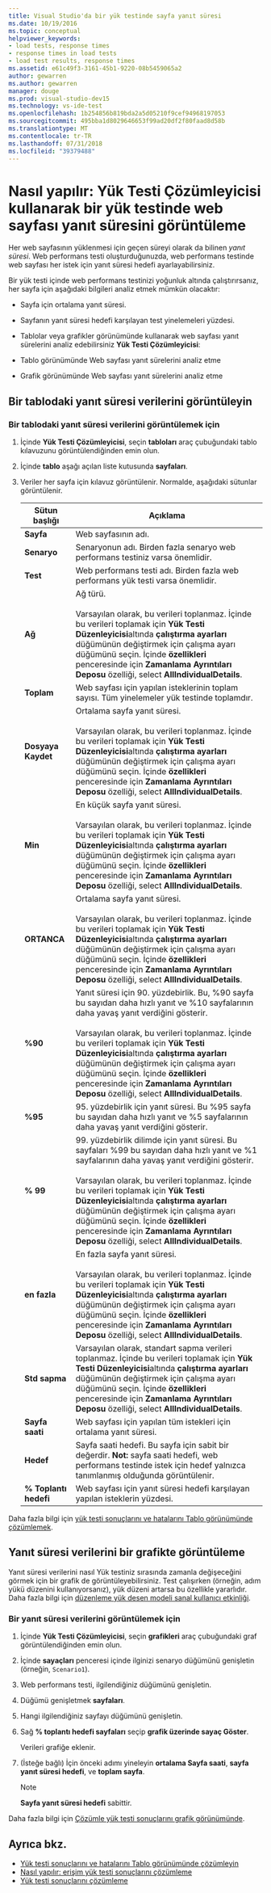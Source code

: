 ```yaml
---
title: Visual Studio'da bir yük testinde sayfa yanıt süresi
ms.date: 10/19/2016
ms.topic: conceptual
helpviewer_keywords:
- load tests, response times
- response times in load tests
- load test results, response times
ms.assetid: e61c49f3-3161-45b1-9220-08b5459065a2
author: gewarren
ms.author: gewarren
manager: douge
ms.prod: visual-studio-dev15
ms.technology: vs-ide-test
ms.openlocfilehash: 1b254856b819bda2a5d05210f9cef94968197053
ms.sourcegitcommit: 495bba1d8029646653f99ad20df2f80faad8d58b
ms.translationtype: MT
ms.contentlocale: tr-TR
ms.lasthandoff: 07/31/2018
ms.locfileid: "39379488"
---
```

# <a name="how-to-view-web-page-response-time-in-a-load-test-using-the-load-test-analyzer"></a>Nasıl yapılır: Yük Testi Çözümleyicisi kullanarak bir yük testinde web sayfası yanıt süresini görüntüleme

Her web sayfasının yüklenmesi için geçen süreyi olarak da bilinen *yanıt süresi*. Web performans testi oluşturduğunuzda, web performans testinde web sayfası her istek için yanıt süresi hedefi ayarlayabilirsiniz.

Bir yük testi içinde web performans testinizi yoğunluk altında çalıştırırsanız, her sayfa için aşağıdaki bilgileri analiz etmek mümkün olacaktır:

-   Sayfa için ortalama yanıt süresi.

-   Sayfanın yanıt süresi hedefi karşılayan test yinelemeleri yüzdesi.

-   Tablolar veya grafikler görünümünde kullanarak web sayfası yanıt sürelerini analiz edebilirsiniz **Yük Testi Çözümleyicisi**:

-   Tablo görünümünde Web sayfası yanıt sürelerini analiz etme

-   Grafik görünümünde Web sayfası yanıt sürelerini analiz etme

## <a name="view-response-time-data-in-a-table"></a>Bir tablodaki yanıt süresi verilerini görüntüleyin

### <a name="to-view-response-time-data-in-a-table"></a>Bir tablodaki yanıt süresi verilerini görüntülemek için

1.  İçinde **Yük Testi Çözümleyicisi**, seçin **tabloları** araç çubuğundaki tablo kılavuzunu görüntülendiğinden emin olun.

2.  İçinde **tablo** aşağı açılan liste kutusunda **sayfaları**.

3.  Veriler her sayfa için kılavuz görüntülenir. Normalde, aşağıdaki sütunlar görüntülenir.

    |Sütun başlığı|Açıklama|
    |-|-|
    |**Sayfa**|Web sayfasının adı.|
    |**Senaryo**|Senaryonun adı. Birden fazla senaryo web performans testiniz varsa önemlidir.|
    |**Test**|Web performans testi adı. Birden fazla web performans yük testi varsa önemlidir.|
    |**Ağ**|Ağ türü.<br /><br /> Varsayılan olarak, bu verileri toplanmaz. İçinde bu verileri toplamak için **Yük Testi Düzenleyicisi**altında **çalıştırma ayarları** düğümünün değiştirmek için çalışma ayarı düğümünü seçin. İçinde **özellikleri** penceresinde için **Zamanlama Ayrıntıları Deposu** özelliği, select **AllIndividualDetails**.|
    |**Toplam**|Web sayfası için yapılan isteklerinin toplam sayısı. Tüm yinelemeler yük testinde toplamdır.|
    |**Dosyaya Kaydet**|Ortalama sayfa yanıt süresi.<br /><br /> Varsayılan olarak, bu verileri toplanmaz. İçinde bu verileri toplamak için **Yük Testi Düzenleyicisi**altında **çalıştırma ayarları** düğümünün değiştirmek için çalışma ayarı düğümünü seçin. İçinde **özellikleri** penceresinde için **Zamanlama Ayrıntıları Deposu** özelliği, select **AllIndividualDetails**.|
    |**Min**|En küçük sayfa yanıt süresi.<br /><br /> Varsayılan olarak, bu verileri toplanmaz. İçinde bu verileri toplamak için **Yük Testi Düzenleyicisi**altında **çalıştırma ayarları** düğümünün değiştirmek için çalışma ayarı düğümünü seçin. İçinde **özellikleri** penceresinde için **Zamanlama Ayrıntıları Deposu** özelliği, select **AllIndividualDetails**.|
    |**ORTANCA**|Ortalama sayfa yanıt süresi.<br /><br /> Varsayılan olarak, bu verileri toplanmaz. İçinde bu verileri toplamak için **Yük Testi Düzenleyicisi**altında **çalıştırma ayarları** düğümünün değiştirmek için çalışma ayarı düğümünü seçin. İçinde **özellikleri** penceresinde için **Zamanlama Ayrıntıları Deposu** özelliği, select **AllIndividualDetails**.|
    |**%90**|Yanıt süresi için 90. yüzdebirlik. Bu, %90 sayfa bu sayıdan daha hızlı yanıt ve %10 sayfalarının daha yavaş yanıt verdiğini gösterir.<br /><br /> Varsayılan olarak, bu verileri toplanmaz. İçinde bu verileri toplamak için **Yük Testi Düzenleyicisi**altında **çalıştırma ayarları** düğümünün değiştirmek için çalışma ayarı düğümünü seçin. İçinde **özellikleri** penceresinde için **Zamanlama Ayrıntıları Deposu** özelliği, select **AllIndividualDetails**.|
    |**%95**|95. yüzdebirlik için yanıt süresi. Bu %95 sayfa bu sayıdan daha hızlı yanıt ve %5 sayfalarının daha yavaş yanıt verdiğini gösterir.|
    |**% 99**|99. yüzdebirlik dilimde için yanıt süresi. Bu sayfaları %99 bu sayıdan daha hızlı yanıt ve %1 sayfalarının daha yavaş yanıt verdiğini gösterir.<br /><br /> Varsayılan olarak, bu verileri toplanmaz. İçinde bu verileri toplamak için **Yük Testi Düzenleyicisi**altında **çalıştırma ayarları** düğümünün değiştirmek için çalışma ayarı düğümünü seçin. İçinde **özellikleri** penceresinde için **Zamanlama Ayrıntıları Deposu** özelliği, select **AllIndividualDetails**.|
    |**en fazla**|En fazla sayfa yanıt süresi.<br /><br /> Varsayılan olarak, bu verileri toplanmaz. İçinde bu verileri toplamak için **Yük Testi Düzenleyicisi**altında **çalıştırma ayarları** düğümünün değiştirmek için çalışma ayarı düğümünü seçin. İçinde **özellikleri** penceresinde için **Zamanlama Ayrıntıları Deposu** özelliği, select **AllIndividualDetails**.|
    |**Std sapma**|Varsayılan olarak, standart sapma verileri toplanmaz. İçinde bu verileri toplamak için **Yük Testi Düzenleyicisi**altında **çalıştırma ayarları** düğümünün değiştirmek için çalışma ayarı düğümünü seçin. İçinde **özellikleri** penceresinde için **Zamanlama Ayrıntıları Deposu** özelliği, select **AllIndividualDetails**.|
    |**Sayfa saati**|Web sayfası için yapılan tüm istekleri için ortalama yanıt süresi.|
    |**Hedef**|Sayfa saati hedefi. Bu sayfa için sabit bir değerdir. **Not:** sayfa saati hedefi, web performans testinde istek için hedef yalnızca tanımlanmış olduğunda görüntülenir.|
    |**% Toplantı hedefi**|Web sayfası için yanıt süresi hedefi karşılayan yapılan isteklerin yüzdesi.|

 Daha fazla bilgi için [yük testi sonuçlarını ve hatalarını Tablo görünümünde çözümlemek](../test/analyze-load-test-results-and-errors-in-the-tables-view.md).

## <a name="view-response-time-data-in-a-graph"></a>Yanıt süresi verilerini bir grafikte görüntüleme

Yanıt süresi verilerini nasıl Yük testiniz sırasında zamanla değişeceğini görmek için bir grafik de görüntüleyebilirsiniz. Test çalışırken (örneğin, adım yükü düzenini kullanıyorsanız), yük düzeni artarsa bu özellikle yararlıdır. Daha fazla bilgi için [düzenleme yük desen modeli sanal kullanıcı etkinliği](../test/edit-load-patterns-to-model-virtual-user-activities.md).

### <a name="to-view-response-time-data-in-a-graph"></a>Bir yanıt süresi verilerini görüntülemek için

1.  İçinde **Yük Testi Çözümleyicisi**, seçin **grafikleri** araç çubuğundaki graf görüntülendiğinden emin olun.

2.  İçinde **sayaçları** penceresi içinde ilginizi senaryo düğümünü genişletin (örneğin, `Scenario1`).

3.  Web performans testi, ilgilendiğiniz düğümünü genişletin.

4.  Düğümü genişletmek **sayfaları**.

5.  Hangi ilgilendiğiniz sayfayı düğümünü genişletin.

6.  Sağ **% toplantı hedefi sayfaları** seçip **grafik üzerinde sayaç Göster**.

     Verileri grafiğe eklenir.

7.  (İsteğe bağlı) İçin önceki adımı yineleyin **ortalama Sayfa saati**, **sayfa yanıt süresi hedefi**, ve **toplam sayfa**.

    > [!NOTE]
    > **Sayfa yanıt süresi hedefi** sabittir.

 Daha fazla bilgi için [Çözümle yük testi sonuçlarını grafik görünümünde](../test/analyze-load-test-results-in-the-graphs-view.md).

## <a name="see-also"></a>Ayrıca bkz.

- [Yük testi sonuçlarını ve hatalarını Tablo görünümünde çözümleyin](../test/analyze-load-test-results-and-errors-in-the-tables-view.md)
- [Nasıl yapılır: erişim yük testi sonuçlarını çözümleme](../test/how-to-access-load-test-results-for-analysis.md)
- [Yük testi sonuçlarını çözümleme](../test/analyze-load-test-results-using-the-load-test-analyzer.md)